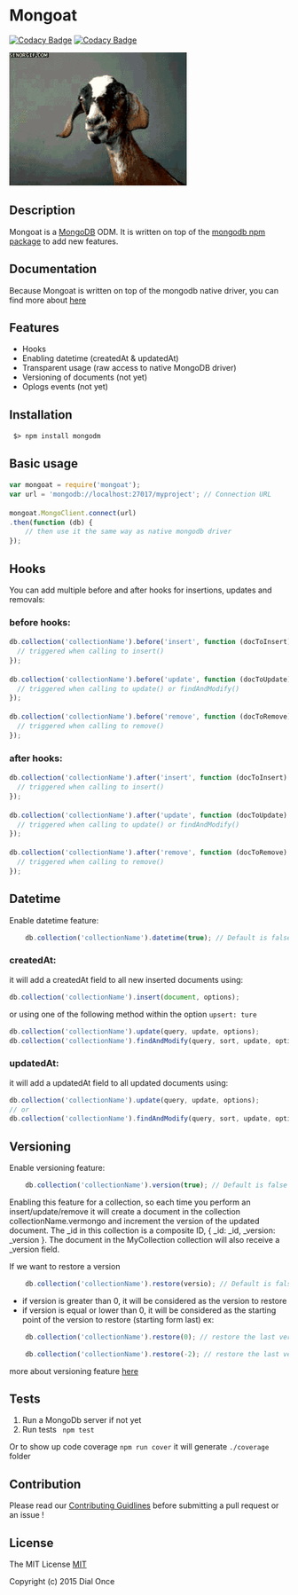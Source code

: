 # Mongoat
<!-- Codacy badges -->
[![Codacy Badge](https://api.codacy.com/project/badge/grade/4e5e6d2ce3594a58ab1e8bd6e8ec0e1e)](https://www.codacy.com/app/dialonce/node-mongoat) [![Codacy Badge](https://api.codacy.com/project/badge/coverage/4e5e6d2ce3594a58ab1e8bd6e8ec0e1e)](https://www.codacy.com/app/dialonce/node-mongoat)

![alt tag](./medias/goat.gif)


## Description
Mongoat is a [MongoDB](https://www.mongodb.org/) ODM. It is written on top of the [mongodb npm package](https://github.com/mongodb/node-mongodb-native) to add new features.

## Documentation
Because Mongoat is written on top of the mongodb native driver, you can find more about [here](http://mongodb.github.io/node-mongodb-native/2.0/api/)

## Features
- Hooks
- Enabling datetime (createdAt & updatedAt)
- Transparent usage (raw access to native MongoDB driver)
- Versioning of documents (not yet)
- Oplogs events (not yet)

## Installation
```
 $> npm install mongodm
```

## Basic usage
```javascript
var mongoat = require('mongoat');
var url = 'mongodb://localhost:27017/myproject'; // Connection URL

mongoat.MongoClient.connect(url)
.then(function (db) {
    // then use it the same way as native mongodb driver
});
```

## Hooks
You can add multiple before and after hooks for insertions, updates and removals:

### before hooks:
```javascript
db.collection('collectionName').before('insert', function (docToInsert) {
  // triggered when calling to insert()
});

db.collection('collectionName').before('update', function (docToUpdate) {
  // triggered when calling to update() or findAndModify()
});

db.collection('collectionName').before('remove', function (docToRemove) {
  // triggered when calling to remove()
}); 
```
### after hooks:
```javascript
db.collection('collectionName').after('insert', function (docToInsert) {
  // triggered when calling to insert()
});

db.collection('collectionName').after('update', function (docToUpdate) {
  // triggered when calling to update() or findAndModify()
});

db.collection('collectionName').after('remove', function (docToRemove) {
  // triggered when calling to remove()
}); 
```


## Datetime
Enable datetime feature:
```javascript
    db.collection('collectionName').datetime(true); // Default is false
```

### createdAt:
it will add a createdAt field to all new inserted documents using:
```javascript
db.collection('collectionName').insert(document, options);
```
or using one of the following method within the option ``` upsert: ture ``` 
```javascript
db.collection('collectionName').update(query, update, options);
db.collection('collectionName').findAndModify(query, sort, update, options);
```

### updatedAt:
it will add a updatedAt field to all updated documents using:
```javascript
db.collection('collectionName').update(query, update, options);
// or
db.collection('collectionName').findAndModify(query, sort, update, options);
```

## Versioning
Enable versioning feature:
```javascript
    db.collection('collectionName').version(true); // Default is false
```
Enabling this feature for a collection, so each time you perform an insert/update/remove it will create a document in the collection collectionName.vermongo and increment the version of the updated document. The _id in this collection is a composite ID, { _id: _id, _version: _version }. 
The document in the MyCollection collection will also receive a _version field.

If we want to restore a version
```javascript
    db.collection('collectionName').restore(versio); // Default is false
```

* if version is greater than 0, it will be considered as the version to restore
* if version is equal or lower than 0, it will be considered as the starting point of the version to restore (starting form last) ex:

```javascript
    db.collection('collectionName').restore(0); // restore the last version
```

```javascript
    db.collection('collectionName').restore(-2); // restore the last version -2
```

more about versioning feature [here](https://github.com/thiloplanz/v7files/wiki/Vermongo)

## Tests
1. Run a MongoDb server if not yet
2. Run tests ``` npm test```

Or to show up code coverage ``` npm run cover ```
it will generate ``` ./coverage ``` folder

## Contribution
Please read our [Contributing Guidlines](CONTRIBUTING.md) before submitting a pull request or an issue !

## License
The MIT License [MIT](LICENSE)

Copyright (c) 2015 Dial Once



